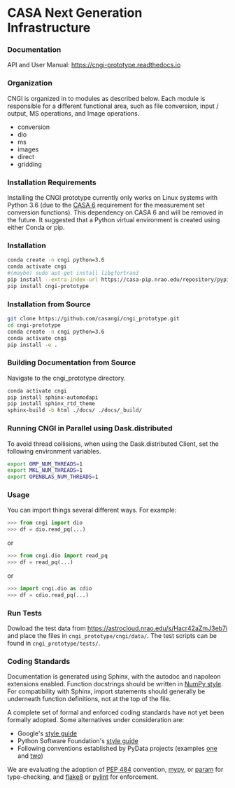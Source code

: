# CASA Next Generation Infrastructure

### Documentation
API and User Manual: https://cngi-prototype.readthedocs.io

### Organization
CNGI is organized in to modules as described below. Each module is
responsible for a different functional area, such as file conversion,
input / output, MS operations, and Image operations.  

- conversion
- dio
- ms
- images
- direct
- gridding

### Installation Requirements
Installing the CNGI prototype currently only works on Linux systems with Python 3.6 (due to the [CASA 6](https://open-bitbucket.nrao.edu/projects/CASA/repos/casa6/browse) requirement for the measurement set conversion functions). 
This dependency on CASA 6 and will be removed in the future. It suggested that a Python virtual environment is created using either Conda or pip.

### Installation

```sh
conda create -n cngi python=3.6
conda activate cngi
#(maybe) sudo apt-get install libgfortran3
pip install --extra-index-url https://casa-pip.nrao.edu/repository/pypi-group/simple casatools
pip install cngi-prototype
```

### Installation from Source

```sh
git clone https://github.com/casangi/cngi_prototype.git
cd cngi-prototype
conda create -n cngi python=3.6
conda activate cngi
pip install -e .
```

###  Building Documentation from Source
Navigate to the cngi_prototype directory.

```sh
conda activate cngi
pip install sphinx-automodapi
pip install sphinx_rtd_theme
sphinx-build -b html ./docs/ ./docs/_build/
```

### Running CNGI in Parallel using Dask.distributed
To avoid thread collisions, when using the Dask.distributed Client, set the following environment variables.

```sh
export OMP_NUM_THREADS=1 
export MKL_NUM_THREADS=1
export OPENBLAS_NUM_THREADS=1 
```

### Usage
You can import things several different ways.  For example:
```python
>>> from cngi import dio
>>> df = dio.read_pq(...)
```
or
```python
>>> from cngi.dio import read_pq
>>> df = read_pq(...)
```
or
```python
>>> import cngi.dio as cdio
>>> df = cdio.read_pq(...)
```

### Run Tests

Dowload the test data from https://astrocloud.nrao.edu/s/Hacr42aZmJ3eb7i and place the files in `cngi_prototype/cngi/data/`.
The test scripts can be found in `cngi_prototype/tests/`. 

### Coding Standards

Documentation is generated using Sphinx, with the autodoc and napoleon extensions enabled. Function docstrings should be written in [NumPy style](https://www.sphinx-doc.org/en/master/usage/extensions/napoleon.html#google-vs-numpy). For compatibility with Sphinx, import statements should generally be underneath function definitions, not at the top of the file.

A complete set of formal and enforced coding standards have not yet been formally adopted. Some alternatives under consideration are:

* Google's [style guide](https://google.github.io/styleguide/pyguide.html)
* Python Software Foundation's [style guide](https://www.python.org/dev/peps/pep-008/)
* Following conventions established by PyData projects (examples [one](https://docs.dask.org/en/latest/develop/html) and [two](https://xarray.pydata.org/en/stable/contributing.html#code-standards))

We are evaluating the adoption of [PEP 484](https://www.python.org/dev/peps/pep-0484/) convention, [mypy](http://mypy-lang.org/), or  [param](https://param.holoviz.org) for type-checking, and [flake8](http://flake8.pycqa.org/en/latest/index.html) or [pylint](https://www.pylint.org/) for enforcement.

